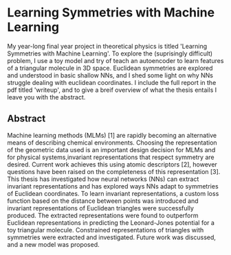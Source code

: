 # Learning Symmetries with Machine Learning
My year-long final year project in theoretical physics is titled 'Learning Symmetries with Machine Learning'. To explore the (suprisingly difficult) problem, I use a toy model and try of teach an autoencoder to learn features of a triangular molecule in 3D space. Euclidean symmetries are explored and understood in basic shallow NNs, and I shed some light on why NNs struggle dealing with euclidean coordinates. I include the full report in the pdf titled 'writeup', and to give a breif overview of what the thesis entails I leave you with the abstract.


## Abstract
Machine learning methods (MLMs) [1] are rapidly becoming an alternative means of describing chemical environments. Choosing the representation of the geometric data used is an important design decision for MLMs and for physical systems,invariant representations that respect symmetry are desired. Current work achieves this using atomic descriptors [2], however questions have been raised on the completeness of this representation [3]. This thesis has investigated how neural networks (NNs) can extract invariant representations and has explored ways NNs adapt to symmetries of Euclidean coordinates. To learn invariant representations, a custom loss function based on the distance between points was introduced and invariant representations of Euclidean triangles were successfully produced. The extracted representations were found to outperform Euclidean representations in predicting the Leonard-Jones potential for a toy triangular molecule. Constrained representations of triangles with symmetries were extracted and investigated. Future work was discussed, and a new model was proposed.

